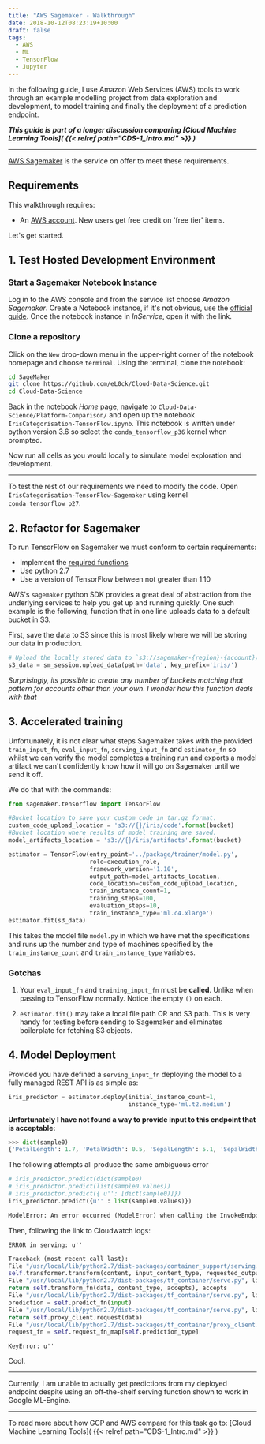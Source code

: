 ```yaml
---
title: "AWS Sagemaker - Walkthrough"
date: 2018-10-12T08:23:19+10:00
draft: false
tags:
  - AWS
  - ML
  - TensorFlow
  - Jupyter
---
```


In the following guide, I use Amazon Web Services (AWS) tools to work through an example modelling project from data exploration and development, to model training and finally the deployment of a prediction endpoint.

***This guide is part of a longer discussion comparing [Cloud Machine Learning Tools]( {{< relref path="CDS-1_Intro.md" >}} )***

---

[AWS Sagemaker](https://aws.amazon.com/sagemaker/) is the service on offer to meet these requirements.

## Requirements

This walkthrough requires:

- An [AWS account](https://aws.amazon.com/). New users get free credit on 'free tier' items.

Let's get started.

## 1. Test Hosted Development Environment

### Start a Sagemaker Notebook Instance

Log in to the AWS console and from the service list choose *Amazon Sagemaker*. Create a Notebook instance, if it's not obvious, use the [official guide](https://docs.aws.amazon.com/sagemaker/latest/dg/howitworks-create-ws.html).  Once the notebook instance in *InService*, open it with the link.

### Clone a repository
Click on the `New` drop-down menu in the upper-right corner of the notebook homepage and choose `terminal`.  Using the terminal, clone the notebook:

```bash
cd SageMaker
git clone https://github.com/eL0ck/Cloud-Data-Science.git
cd Cloud-Data-Science
```

Back in the notebook *Home* page, navigate to `Cloud-Data-Science/Platform-Comparison/` and open up the notebook `IrisCategorisation-TensorFlow.ipynb`.  This notebook is written under python version 3.6 so select the `conda_tensorflow_p36` kernel when prompted.

Now run all cells as you would locally to simulate model exploration and development.

---

To test the rest of our requirements we need to modify the code.  Open `IrisCategorisation-TensorFlow-Sagemaker` using kernel `conda_tensorflow_p27`.

## 2. Refactor for Sagemaker
To run TensorFlow on Sagemaker we must conform to certain requirements:

- Implement the [required functions](https://github.com/aws/sagemaker-python-sdk/blob/master/src/sagemaker/tensorflow/README.rst#preparing-the-tensorflow-training-script)
- Use python 2.7
- Use a version of TensorFlow between not greater than 1.10

AWS's `sagemaker` python SDK provides a great deal of abstraction from the underlying services to help you get up and running quickly.  One such example is the following, function that in one line uploads data to a default bucket in S3.

First, save the data to S3 since this is most likely where we will be storing our data in production.
```python
# Upload the locally stored data to `s3://sagemaker-{region}-{account}/iris/
s3_data = sm_session.upload_data(path='data', key_prefix='iris/')
```

*Surprisingly, its possible to create any number of buckets matching that pattern for accounts other than your own.  I wonder how this function deals with that*

## 3. Accelerated training
Unfortunately, it is not clear what steps Sagemaker takes with the provided `train_input_fn`, `eval_input_fn`, `serving_input_fn` and `estimator_fn` so whilst we can verify the model completes a training run and exports a model artifact we can't confidently know how it will go on Sagemaker until we send it off.

We do that with the commands:

```python
from sagemaker.tensorflow import TensorFlow

#Bucket location to save your custom code in tar.gz format.
custom_code_upload_location = 's3://{}/iris/code'.format(bucket)
#Bucket location where results of model training are saved.
model_artifacts_location = 's3://{}/iris/artifacts'.format(bucket)

estimator = TensorFlow(entry_point='../package/trainer/model.py',
                       role=execution_role,
                       framework_version='1.10',
                       output_path=model_artifacts_location,
                       code_location=custom_code_upload_location,
                       train_instance_count=1,
                       training_steps=100,
                       evaluation_steps=10,
                       train_instance_type='ml.c4.xlarge')
estimator.fit(s3_data)
```

This takes the model file `model.py` in which we have met the specifications and runs up the number and type of machines specified by the `train_instance_count` and `train_instance_type` variables.

### Gotchas

1.  Your `eval_input_fn` and `training_input_fn` must be **called**.  Unlike when passing to TensorFlow normally.  Notice the empty `()` on each.

2.  `estimator.fit()` may take a local file path OR and S3 path.  This is very handy for testing before sending to Sagemaker and eliminates boilerplate for fetching S3 objects.

## 4. Model Deployment

Provided you have defined a `serving_input_fn` deploying the model to a fully managed REST API is as simple as:

```python
iris_predictor = estimator.deploy(initial_instance_count=1,
                                  instance_type='ml.t2.medium')
```

**Unfortunately I have not found a way to provide input to this endpoint that is acceptable:**

```python
>>> dict(sample0)
{'PetalLength': 1.7, 'PetalWidth': 0.5, 'SepalLength': 5.1, 'SepalWidth': 3.3}
```

The following attempts all produce the same ambiguous error

```python
# iris_predictor.predict(dict(sample0)
# iris_predictor.predict(list(sample0.values))
# iris_predictor.predict({ u'': [dict(sample0)]})
iris_predictor.predict({u'' : list(sample0.values)})
```

```python
ModelError: An error occurred (ModelError) when calling the InvokeEndpoint operation: Received server error (500) from model with message "". See https://<yourlogs> in account XXXXXXXXXXXX for more information.
```

Then, following the link to Cloudwatch logs:

```
ERROR in serving: u''
```

```python
Traceback (most recent call last):
File "/usr/local/lib/python2.7/dist-packages/container_support/serving.py", line 182, in _invoke
self.transformer.transform(content, input_content_type, requested_output_content_type)
File "/usr/local/lib/python2.7/dist-packages/tf_container/serve.py", line 281, in transform
return self.transform_fn(data, content_type, accepts), accepts
File "/usr/local/lib/python2.7/dist-packages/tf_container/serve.py", line 208, in f
prediction = self.predict_fn(input)
File "/usr/local/lib/python2.7/dist-packages/tf_container/serve.py", line 223, in predict_fn
return self.proxy_client.request(data)
File "/usr/local/lib/python2.7/dist-packages/tf_container/proxy_client.py", line 66, in request
request_fn = self.request_fn_map[self.prediction_type]
```

```
KeyError: u''
```

Cool.

---

Currently, I am unable to actually get predictions from my deployed endpoint despite using an off-the-shelf serving function shown to work in Google ML-Engine.

---
To read more about how GCP and AWS compare for this task go to: [Cloud Machine Learning Tools]( {{< relref path="CDS-1_Intro.md" >}} )

